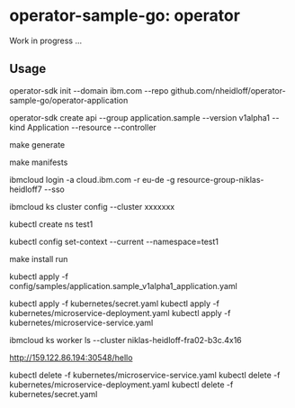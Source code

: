 # operator-sample-go: operator

Work in progress ...

## Usage

operator-sdk init --domain ibm.com --repo github.com/nheidloff/operator-sample-go/operator-application

operator-sdk create api --group application.sample --version v1alpha1 --kind Application --resource --controller

make generate

make manifests

ibmcloud login -a cloud.ibm.com -r eu-de -g resource-group-niklas-heidloff7 --sso

ibmcloud ks cluster config --cluster xxxxxxx

kubectl create ns test1

kubectl config set-context --current --namespace=test1

make install run

kubectl apply -f config/samples/application.sample_v1alpha1_application.yaml

kubectl apply -f kubernetes/secret.yaml
kubectl apply -f kubernetes/microservice-deployment.yaml 
kubectl apply -f kubernetes/microservice-service.yaml

ibmcloud ks worker ls --cluster niklas-heidloff-fra02-b3c.4x16

http://159.122.86.194:30548/hello

kubectl delete -f kubernetes/microservice-service.yaml
kubectl delete -f kubernetes/microservice-deployment.yaml 
kubectl delete -f kubernetes/secret.yaml

